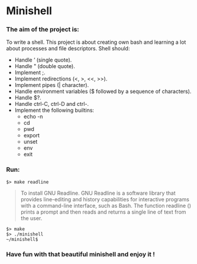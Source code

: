 # Minishell
### The aim of the project is:
To write a shell. This project is about creating own bash and learning a lot about processes and file descriptors. Shell should:
- Handle ’ (single quote).
- Handle " (double quote).
- Implement ;.
- Implement redirections (<, >, <<, >>).
- Implement pipes (| character).
- Handle environment variables ($ followed by a sequence of characters).
- Handle $?.
- Handle ctrl-C, ctrl-D and ctrl-\.
- Implement the following builtins:
  - echo -n
  - cd
  - pwd
  - export
  - unset
  - env
  - exit
### Run:
```
$> make readline
```
>To install GNU Readline. GNU Readline is a software library that provides line-editing and history capabilities for interactive programs with a command-line interface, such as Bash. The function readline () prints a prompt and then reads and returns a single line of text from the user.
```
$> make
$> ./minishell
~/minishell$
```
### Have fun with that beautiful minishell and enjoy it !

